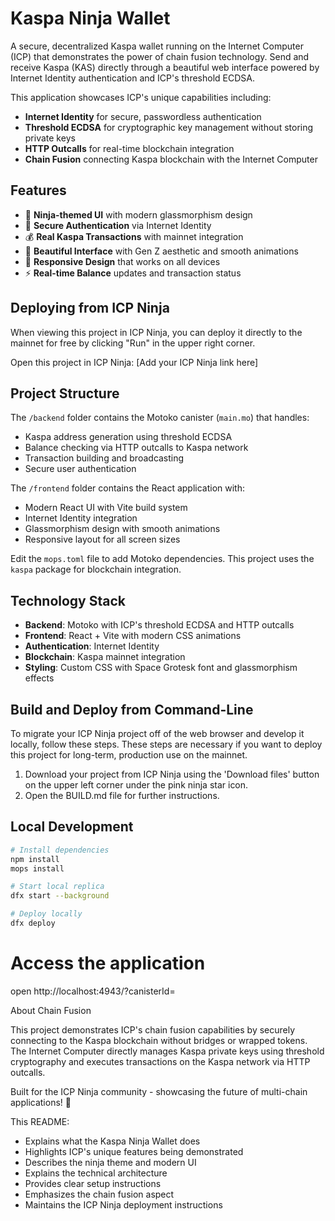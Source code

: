 # Kaspa Ninja Wallet

  A secure, decentralized Kaspa wallet running on the Internet Computer (ICP) that demonstrates the power of chain fusion technology. Send and receive Kaspa (KAS) directly through a beautiful web interface powered
  by Internet Identity authentication and ICP's threshold ECDSA.

  This application showcases ICP's unique capabilities including:
  - **Internet Identity** for secure, passwordless authentication
  - **Threshold ECDSA** for cryptographic key management without storing private keys
  - **HTTP Outcalls** for real-time blockchain integration
  - **Chain Fusion** connecting Kaspa blockchain with the Internet Computer

  ## Features

  - 🥷 **Ninja-themed UI** with modern glassmorphism design
  - 🔐 **Secure Authentication** via Internet Identity
  - 💰 **Real Kaspa Transactions** with mainnet integration
  - 🎨 **Beautiful Interface** with Gen Z aesthetic and smooth animations
  - 📱 **Responsive Design** that works on all devices
  - ⚡ **Real-time Balance** updates and transaction status

  ## Deploying from ICP Ninja

  When viewing this project in ICP Ninja, you can deploy it directly to the mainnet for free by clicking "Run" in the upper right corner.

  Open this project in ICP Ninja: [Add your ICP Ninja link here]

  ## Project Structure

  The `/backend` folder contains the Motoko canister (`main.mo`) that handles:
  - Kaspa address generation using threshold ECDSA
  - Balance checking via HTTP outcalls to Kaspa network
  - Transaction building and broadcasting
  - Secure user authentication

  The `/frontend` folder contains the React application with:
  - Modern React UI with Vite build system
  - Internet Identity integration
  - Glassmorphism design with smooth animations
  - Responsive layout for all screen sizes

  Edit the `mops.toml` file to add Motoko dependencies. This project uses the `kaspa` package for blockchain integration.

  ## Technology Stack

  - **Backend**: Motoko with ICP's threshold ECDSA and HTTP outcalls
  - **Frontend**: React + Vite with modern CSS animations
  - **Authentication**: Internet Identity
  - **Blockchain**: Kaspa mainnet integration
  - **Styling**: Custom CSS with Space Grotesk font and glassmorphism effects

  ## Build and Deploy from Command-Line

  To migrate your ICP Ninja project off of the web browser and develop it locally, follow these steps. These steps are necessary if you want to deploy this project for long-term, production use on the mainnet.

  1. Download your project from ICP Ninja using the 'Download files' button on the upper left corner under the pink ninja star icon.
  2. Open the BUILD.md file for further instructions.

  ## Local Development

  ```bash
  # Install dependencies
  npm install
  mops install

  # Start local replica
  dfx start --background

  # Deploy locally
  dfx deploy
  ```

  # Access the application
  open http://localhost:4943/?canisterId=<frontend-canister-id>

  About Chain Fusion

  This project demonstrates ICP's chain fusion capabilities by securely connecting to the Kaspa blockchain without bridges or wrapped tokens. The Internet Computer directly manages Kaspa private keys using threshold
   cryptography and executes transactions on the Kaspa network via HTTP outcalls.

  Built for the ICP Ninja community - showcasing the future of multi-chain applications! 🚀

  This README:
  - Explains what the Kaspa Ninja Wallet does
  - Highlights ICP's unique features being demonstrated
  - Describes the ninja theme and modern UI
  - Explains the technical architecture
  - Provides clear setup instructions
  - Emphasizes the chain fusion aspect
  - Maintains the ICP Ninja deployment instructions